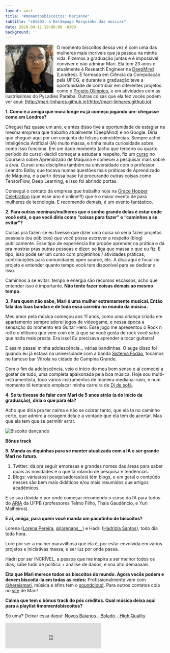 ```yaml
---
layout: post
title: "#momentosbiscoitos: Marianne"
subtitle: "s01e03: a Relâmpago Marquinho das músicas"
date: 2020-09-11 18:00:00 -0300
background: ''
---
```


<img src="/img/momentobiscoitos/relampagomarquinho.jpg" alt="Foto de Mari" width="30%" style="float: left; margin-right: 10px;">


O momento biscoitos dessa vez é com uma das mulheres mais incríveis que já passou na minha vida. Fizemos a graduação juntas e é impossível conviver e não admirar Mari. Ela tem 23 anos e atualmente é Research Engineer na [DeepMind](https://deepmind.com/) (Londres). É formada em Ciência da Computação pela UFCG, e durante a graduação teve a oportunidade de contribuir em diferentes projetos como o [Projeto Olímpico](http://www.dsc.ufcg.edu.br/~opi/), e em atividades com as ilustríssimas do PyLadies Paraíba. Outras coisas que ela fez vocês podem ver aqui: [http://mari-linhares.github.io](http://mari-linhares.github.io).

**1. Como é a amiga que mora longe eu já começo jogando um: chegasse como em Londres?**

Cheguei faz quase um ano, e antes disso tive a oportunidade de estagiar na mesma empresa que trabalho atualmente (DeepMind) e no Google. Diria que cheguei aqui por um conjunto de felizes coincidências. Sempre achei Inteligência Artificial (IA) muito massa, e tinha muita curiosidade sobre como isso funciona. Em um dado momento (acho que terceiro ou quarto período do curso) decidi começar a estudar a respeito, fiz um [curso](https://www.coursera.org/learn/machine-learning) no Coursera sobre Aprendizado de Máquina e comecei a pesquisar mais sobre a área. Cursei uma disciplina também na universidade com o professor Leandro Balby que tocava numas questões mais práticas de Aprendizado de Máquina, e a partir dessa base fui procurando outras coisas como TensorFlow, Deep Learning, e isso foi abrindo portas.

Consegui o contato da empresa que trabalho hoje na [Grace Hopper Celebration](https://ghc.anitab.org/) (que esse ano é online!!!) que é o maior evento de para mulheres de tecnologia. E recomendo demais, é um evento fantástico.

**2. Para outras meninas/mulheres que o sonho grande delas é estar onde você está, o que você diria como “coisas para fazer” e “caminhos a se evitar”?**

Coisas pra fazer: se eu tivesse que dizer uma coisa só seria fazer projetos pessoais (ou públicos) que você possa escrever a respeito (blog) publicamente. Esse tipo de experiência lhe propõe aprender na prática e dá pra mostrar pras outras pessoas e dizer: se liga que massa o que eu fiz. E tipo, isso pode ser um curso com projetinhos / atividades práticas, contribuições para comunidades open source, etc. A dica aqui é focar no projeto e entender quanto tempo você tem disponível para se dedicar a isso. 

Caminhos a se evitar: tempo e energia são recursos escassos, acho que entender isso é importante. **Não tente fazer coisas demais ao mesmo tempo.**

**3. Para quem não sabe, Mari é uma mulher extremamente musical. Então fala das tuas bandas e de toda essa carreira no mundo da música.**  

Meu amor pela música começou aos 11 anos, como uma criança criada em apartamento sempre adorei jogos de videogame, e nessa época a sensação do momento era Guitar Hero. Esse jogo me apresentou o Rock n roll e o elitismo que vem com ele já que se você gosta de rock você sabe que nada mais presta. Era isso! Eu precisava aprender a tocar guitarra!

E assim passei minha adolescência… várias bandinhas. O auge disso foi quando eu já estava na universidade com a banda [Sistema Fodão](https://www.youtube.com/watch?v=GgCcizjMqU4&feature=emb_title), tocamos no famoso bar Vitrola na cidade de Campina Grande.
  
Com o fim da adolescência, veio o início do meu bom senso e aí comecei a gostar de tudo, uma completa apaixonada pela boa música. Hoje sou multi-instrumentista, toco vários instrumentos de maneira mediana-ruim, e num momento tô tentando emplacar minha carreira de [Dj de sofá](https://soundcloud.com/mariannemonteiro).

**4. Se tu tivesse de falar com Mari de 5 anos atrás (a do início da graduação), diria o que para ela?**

Acho que diria pra ter calma e não se cobrar tanto, que ela ta no caminho certo, que admiro a coragem dela e a vontade que ela tem de acertar. Mas que ela tem que se permitir errar.

![Biscoito dançando](https://media.giphy.com/media/1ngQorBCDcUFy/giphy.gif)

**Bônus track**

**5. Manda as diquinhas para se manter atualizada com a IA e ser grande Mari no futuro.**

1.  Twitter: dá pra seguir empresas e grandes nomes das áreas para saber quais as novidades e o que tá rolando de pesquisa e tendências. 
2.  Blogs: várias(os) pesquisadoras(es) têm blogs, e em geral o conteúdo nesses são bem mais didáticos e/ou mais resumidos que artigos acadêmicos.
   
E se sua dúvida é por onde começar recomendo o curso do IA para todos do [ARIA](https://www.youtube.com/channel/UCWcqCzLGfL97nDxL9kIzDig) da UFPB (professores Telmo Filho, Thais Gaudêncio, e Yuri Malheiros).

**E aí, amiga, para quem você manda um pacotinho de biscoitos?**

Lorena ([Lorena Pereira](https://github.com/Lorenaps), [@lorenaps__](https://twitter.com/lorenaps__)) e Hadri ([Hadrizia Santos](https://github.com/hadrizia)), todo dia toda hora.

Lore por ser a mulher maravilhosa que ela é, por estar envolvida em vários projetos e iniciativas massa, e ser luz por onde passa.

Hadri por ser INCRÍVEL, a pessoa que me inspira a ser melhor todos os dias, sabe tudo de política + análise de dados, e voa alto demaaaais.

**Eita que Mari merece todos os biscoitos do mundo. Agora vocês podem e devem biscoitá-la em todas as redes:**
Profissionalmente vem com [@hereismari](https://twitter.com/hereismari), música e afins tem o [soundcloud](https://soundcloud.com/mariannemonteiro). Para outros contatos cola no [site](https://mari-linhares.github.io/) de Mari!

**Calma que tem o bônus track do pós créditos. Qual música deixa aqui para a playlist #momentobiscoitos?**

Só uma? Deixar essa daqui: [Novos Baianos - Bolado - High Quality](https://www.youtube.com/watch?v=68ttFjiUEkA)
<iframe src="https://open.spotify.com/embed/playlist/1p7Cj6FHV2o0P22yMrzVf0" width="300" height="80" frameborder="0" allowtransparency="true" allow="encrypted-media"></iframe>